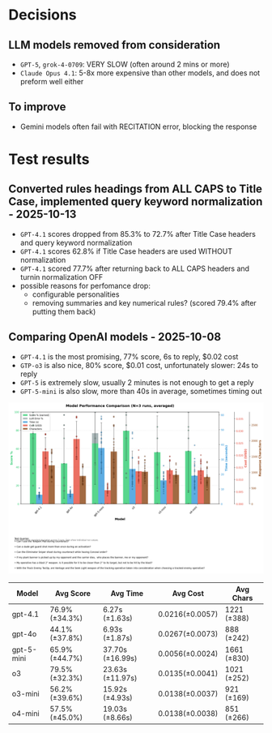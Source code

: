 # Decisions
## LLM models removed from consideration
- `GPT-5`, `grok-4-0709`: VERY SLOW (often around 2 mins or more)
- `Claude Opus 4.1`: 5-8x more expensive than other models, and does not preform well either

## To improve
- Gemini models often fail with RECITATION error, blocking the response

# Test results
## Converted rules headings from ALL CAPS to Title Case, implemented query keyword normalization - 2025-10-13
- `GPT-4.1` scores dropped from 85.3% to 72.7% after Title Case headers and query keyword normalization
- `GPT-4.1` scores 62.8% if Title Case headers are used WITHOUT normalization
- `GPT-4.1` scored 77.7% after returning back to ALL CAPS headers and turnin normalization OFF
- possible reasons for perfomance drop:
    - configurable personalities
    - removing summaries and key numerical rules? (scored 79.4% after putting them back)

## Comparing OpenAI models - 2025-10-08
- `GPT-4.1` is the most promising, 77% score, 6s to reply, $0.02 cost
- `GTP-o3` is also nice, 80% score, $0.01 cost, unfortunately slower: 24s to reply
- `GPT-5` is extremely slow, usually 2 minutes is not enough to get a reply
- `GPT-5-mini` is also slow, more than 40s in average, sometimes timing out

![report](quality_test_2025-10-08_12-27-54_chart_multirun_3x.png)

| Model | Avg Score | Avg Time | Avg Cost | Avg Chars |
|-------|-----------|----------|----------|-----------|
| gpt-4.1 | 76.9% (±34.3%) | 6.27s (±1.63s) | $0.0216 (±$0.0057) | 1221 (±388) |
| gpt-4o | 44.1% (±37.8%) | 6.93s (±1.87s) | $0.0267 (±$0.0073) | 888 (±242) |
| gpt-5-mini | 65.9% (±44.7%) | 37.70s (±16.99s) | $0.0056 (±$0.0024) | 1661 (±830) |
| o3 | 79.5% (±32.3%) | 23.63s (±11.97s) | $0.0135 (±$0.0041) | 1021 (±252) |
| o3-mini | 56.2% (±39.6%) | 15.92s (±4.93s) | $0.0138 (±$0.0037) | 921 (±169) |
| o4-mini | 57.5% (±45.0%) | 19.03s (±8.66s) | $0.0138 (±$0.0038) | 851 (±266) |

